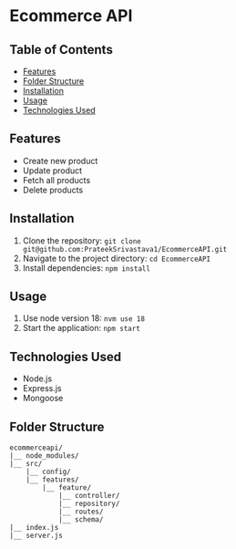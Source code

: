 # Ecommerce API

## Table of Contents

- [Features](#features)
- [Folder Structure](#folder-structure)
- [Installation](#installation)
- [Usage](#usage)
- [Technologies Used](#technologies-used)

## Features

- Create new product
- Update product
- Fetch all products
- Delete products

## Installation

1. Clone the repository: `git clone git@github.com:PrateekSrivastava1/EcommerceAPI.git`
2. Navigate to the project directory: `cd EcommerceAPI`
3. Install dependencies: `npm install`

## Usage

1. Use node version 18: `nvm use 18`
2. Start the application: `npm start`

## Technologies Used

- Node.js
- Express.js
- Mongoose

## Folder Structure

```plaintext
ecommerceapi/
|__ node_modules/
|__ src/
    |__ config/
    |__ features/
        |__ feature/
            |__ controller/
            |__ repository/
            |__ routes/
            |__ schema/
|__ index.js
|__ server.js
```
